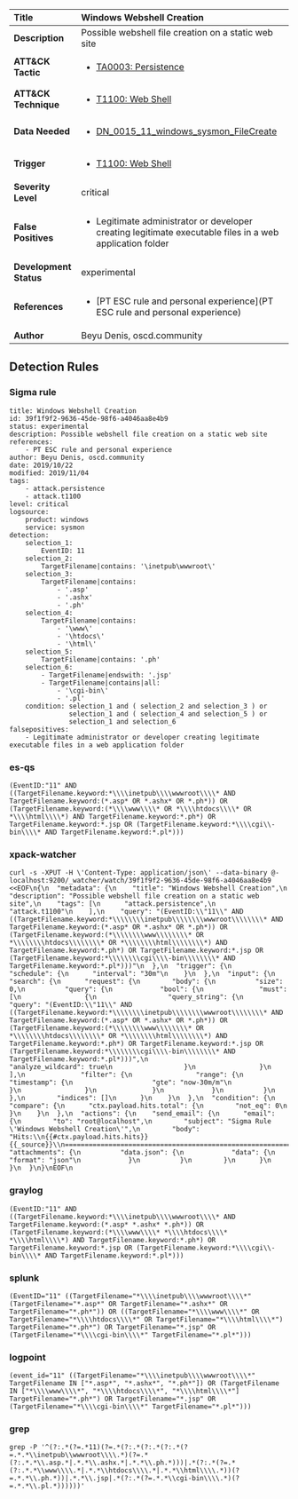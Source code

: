 | Title                    | Windows Webshell Creation       |
|:-------------------------|:------------------|
| **Description**          | Possible webshell file creation on a static web site |
| **ATT&amp;CK Tactic**    |  <ul><li>[TA0003: Persistence](https://attack.mitre.org/tactics/TA0003)</li></ul>  |
| **ATT&amp;CK Technique** | <ul><li>[T1100: Web Shell](https://attack.mitre.org/techniques/T1100)</li></ul>  |
| **Data Needed**          | <ul><li>[DN_0015_11_windows_sysmon_FileCreate](../Data_Needed/DN_0015_11_windows_sysmon_FileCreate.md)</li></ul>  |
| **Trigger**              | <ul><li>[T1100: Web Shell](../Triggers/T1100.md)</li></ul>  |
| **Severity Level**       | critical |
| **False Positives**      | <ul><li>Legitimate administrator or developer creating legitimate executable files in a web application folder</li></ul>  |
| **Development Status**   | experimental |
| **References**           | <ul><li>[PT ESC rule and personal experience](PT ESC rule and personal experience)</li></ul>  |
| **Author**               | Beyu Denis, oscd.community |


## Detection Rules

### Sigma rule

```
title: Windows Webshell Creation
id: 39f1f9f2-9636-45de-98f6-a4046aa8e4b9
status: experimental
description: Possible webshell file creation on a static web site
references:
    - PT ESC rule and personal experience
author: Beyu Denis, oscd.community
date: 2019/10/22
modified: 2019/11/04
tags:
    - attack.persistence
    - attack.t1100
level: critical
logsource:
    product: windows
    service: sysmon
detection:
    selection_1:
        EventID: 11
    selection_2:
        TargetFilename|contains: '\inetpub\wwwroot\'
    selection_3:
        TargetFilename|contains:
            - '.asp'
            - '.ashx'
            - '.ph'
    selection_4:
        TargetFilename|contains:
            - '\www\'
            - '\htdocs\'
            - '\html\'
    selection_5:
        TargetFilename|contains: '.ph'
    selection_6:
        - TargetFilename|endswith: '.jsp'
        - TargetFilename|contains|all:
            - '\cgi-bin\'
            - '.pl'
    condition: selection_1 and ( selection_2 and selection_3 ) or
               selection_1 and ( selection_4 and selection_5 ) or
               selection_1 and selection_6
falsepositives:
    - Legitimate administrator or developer creating legitimate executable files in a web application folder

```





### es-qs
    
```
(EventID:"11" AND ((TargetFilename.keyword:*\\\\inetpub\\\\wwwroot\\\\* AND TargetFilename.keyword:(*.asp* OR *.ashx* OR *.ph*)) OR (TargetFilename.keyword:(*\\\\www\\\\* OR *\\\\htdocs\\\\* OR *\\\\html\\\\*) AND TargetFilename.keyword:*.ph*) OR TargetFilename.keyword:*.jsp OR (TargetFilename.keyword:*\\\\cgi\\-bin\\\\* AND TargetFilename.keyword:*.pl*)))
```


### xpack-watcher
    
```
curl -s -XPUT -H \'Content-Type: application/json\' --data-binary @- localhost:9200/_watcher/watch/39f1f9f2-9636-45de-98f6-a4046aa8e4b9 <<EOF\n{\n  "metadata": {\n    "title": "Windows Webshell Creation",\n    "description": "Possible webshell file creation on a static web site",\n    "tags": [\n      "attack.persistence",\n      "attack.t1100"\n    ],\n    "query": "(EventID:\\"11\\" AND ((TargetFilename.keyword:*\\\\\\\\inetpub\\\\\\\\wwwroot\\\\\\\\* AND TargetFilename.keyword:(*.asp* OR *.ashx* OR *.ph*)) OR (TargetFilename.keyword:(*\\\\\\\\www\\\\\\\\* OR *\\\\\\\\htdocs\\\\\\\\* OR *\\\\\\\\html\\\\\\\\*) AND TargetFilename.keyword:*.ph*) OR TargetFilename.keyword:*.jsp OR (TargetFilename.keyword:*\\\\\\\\cgi\\\\-bin\\\\\\\\* AND TargetFilename.keyword:*.pl*)))"\n  },\n  "trigger": {\n    "schedule": {\n      "interval": "30m"\n    }\n  },\n  "input": {\n    "search": {\n      "request": {\n        "body": {\n          "size": 0,\n          "query": {\n            "bool": {\n              "must": [\n                {\n                  "query_string": {\n                    "query": "(EventID:\\"11\\" AND ((TargetFilename.keyword:*\\\\\\\\inetpub\\\\\\\\wwwroot\\\\\\\\* AND TargetFilename.keyword:(*.asp* OR *.ashx* OR *.ph*)) OR (TargetFilename.keyword:(*\\\\\\\\www\\\\\\\\* OR *\\\\\\\\htdocs\\\\\\\\* OR *\\\\\\\\html\\\\\\\\*) AND TargetFilename.keyword:*.ph*) OR TargetFilename.keyword:*.jsp OR (TargetFilename.keyword:*\\\\\\\\cgi\\\\-bin\\\\\\\\* AND TargetFilename.keyword:*.pl*)))",\n                    "analyze_wildcard": true\n                  }\n                }\n              ],\n              "filter": {\n                "range": {\n                  "timestamp": {\n                    "gte": "now-30m/m"\n                  }\n                }\n              }\n            }\n          }\n        },\n        "indices": []\n      }\n    }\n  },\n  "condition": {\n    "compare": {\n      "ctx.payload.hits.total": {\n        "not_eq": 0\n      }\n    }\n  },\n  "actions": {\n    "send_email": {\n      "email": {\n        "to": "root@localhost",\n        "subject": "Sigma Rule \'Windows Webshell Creation\'",\n        "body": "Hits:\\n{{#ctx.payload.hits.hits}}{{_source}}\\n================================================================================\\n{{/ctx.payload.hits.hits}}",\n        "attachments": {\n          "data.json": {\n            "data": {\n              "format": "json"\n            }\n          }\n        }\n      }\n    }\n  }\n}\nEOF\n
```


### graylog
    
```
(EventID:"11" AND ((TargetFilename.keyword:*\\\\inetpub\\\\wwwroot\\\\* AND TargetFilename.keyword:(*.asp* *.ashx* *.ph*)) OR (TargetFilename.keyword:(*\\\\www\\\\* *\\\\htdocs\\\\* *\\\\html\\\\*) AND TargetFilename.keyword:*.ph*) OR TargetFilename.keyword:*.jsp OR (TargetFilename.keyword:*\\\\cgi\\-bin\\\\* AND TargetFilename.keyword:*.pl*)))
```


### splunk
    
```
(EventID="11" ((TargetFilename="*\\\\inetpub\\\\wwwroot\\\\*" (TargetFilename="*.asp*" OR TargetFilename="*.ashx*" OR TargetFilename="*.ph*")) OR ((TargetFilename="*\\\\www\\\\*" OR TargetFilename="*\\\\htdocs\\\\*" OR TargetFilename="*\\\\html\\\\*") TargetFilename="*.ph*") OR TargetFilename="*.jsp" OR (TargetFilename="*\\\\cgi-bin\\\\*" TargetFilename="*.pl*")))
```


### logpoint
    
```
(event_id="11" ((TargetFilename="*\\\\inetpub\\\\wwwroot\\\\*" TargetFilename IN ["*.asp*", "*.ashx*", "*.ph*"]) OR (TargetFilename IN ["*\\\\www\\\\*", "*\\\\htdocs\\\\*", "*\\\\html\\\\*"] TargetFilename="*.ph*") OR TargetFilename="*.jsp" OR (TargetFilename="*\\\\cgi-bin\\\\*" TargetFilename="*.pl*")))
```


### grep
    
```
grep -P '^(?:.*(?=.*11)(?=.*(?:.*(?:.*(?:.*(?=.*.*\\inetpub\\wwwroot\\\\.*)(?=.*(?:.*.*\\.asp.*|.*.*\\.ashx.*|.*.*\\.ph.*)))|.*(?:.*(?=.*(?:.*.*\\www\\\\.*|.*.*\\htdocs\\\\.*|.*.*\\html\\\\.*))(?=.*.*\\.ph.*))|.*.*\\.jsp|.*(?:.*(?=.*.*\\cgi-bin\\\\.*)(?=.*.*\\.pl.*))))))'
```



